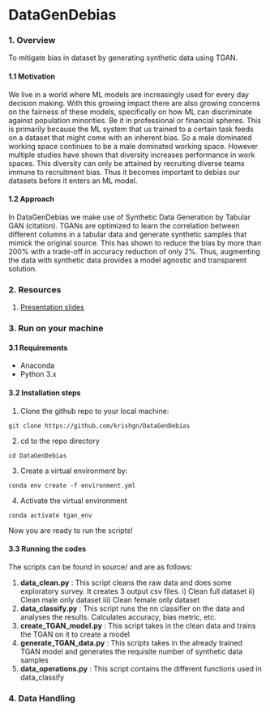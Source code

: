 # **DataGenDebias**

### 1. Overview
To mitigate bias in dataset by generating synthetic data using TGAN.

#### 1.1 Motivation

We live in a world where ML models are increasingly used for every day decision making. With this growing impact there are also growing concerns on the fairness of these models, specifically on how ML can discriminate against population minorities. Be it in professional or financial spheres.
This is primarily because the ML system that us trained to a certain task feeds on a dataset that might come with an inherent bias. So a male dominated working space continues to be a male dominated working space. However multiple studies have shown that diversity increases performance in work spaces. This diversity can only be attained by recruiting diverse teams immune to recruitment bias. Thus it becomes important to debias our datasets before it enters an ML model.

#### 1.2 Approach
In DataGenDebias we make use of Synthetic Data Generation by Tabular GAN (citation). TGANs are optimized to learn the correlation between different columns in a tabular data and generate synthetic samples that mimick the original source. This has shown to reduce the bias by more than 200% with a trade-off in accuracy reduction of only 2%. Thus, augmenting the data with synthetic data provides a model agnostic and transparent solution.

### 2. Resources

1. [Presentation slides](https://docs.google.com/presentation/d/1Qc-9QVkUEInTeGwaflN6aTs6hAGx7xB2DUy4CLbheJI/edit#slide=id.p)

### 3. Run on your machine

#### 3.1 Requirements
- Anaconda
- Python 3.x

#### 3.2 Installation steps

1. Clone the github repo to your local machine:
```
git clone https://github.com/krishgn/DataGenDebias
```
2. cd to the repo directory
```
cd DataGenDebias
```
3. Create a virtual environment by:
```
conda env create -f environment.yml
```
4. Activate the virtual environment
```
conda activate tgan_env
```

Now you are ready to run the scripts!

#### 3.3 Running the codes

The scripts can be found in source/ and are as follows:
1. **data_clean.py** : This script cleans the raw data and does some exploratory survey. It creates 3 output csv files.
  i) Clean full dataset
  ii) Clean male only dataset
  iii) Clean female only dataset
2. **data_classify.py** : This script runs the nn classifier on the data and analyses the results. Calculates accuracy, bias metric, etc.
3. **create_TGAN_model.py** : This script takes in the clean data and trains the TGAN on it to create a model
4. **generate_TGAN_data.py** : This scripts takes in the already trained TGAN model and generates the requisite number of synthetic data samples
5. **data_operations.py** : This script contains the different functions used in data_classify

### 4. Data Handling
